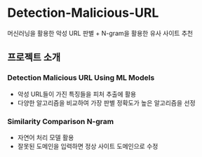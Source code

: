 # Detection-Malicious-URL
머신러닝을 활용한 악성 URL 판별 + N-gram을 활용한 유사 사이트 추천

## 프로젝트 소개
### Detection Malicious URL Using ML Models
- 악성 URL들이 가진 특징들을 피처 추출에 활용
- 다양한 알고리즘을 비교하여 가장 판별 정확도가 높은 알고리즘을 선정

### Similarity Comparison N-gram
- 자연어 처리 모델 활용
- 잘못된 도메인을 입력하면 정상 사이트 도메인으로 수정
